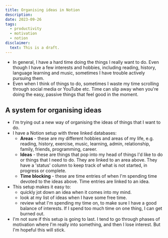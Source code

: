 ```yaml
---
title: Organising ideas in Notion
description:
date: 2023-09-26
tags:
  - productivity
  - motivation
  - notion
disclaimer:
  text: This is a draft.
---
```


- In general, I have a hard time doing the things I really want to do. Even
  though I have a few interests and hobbies, including reading, history, language
  learning and music, sometimes I have trouble actively pursuing them.
- Even when I think of things to do, sometimes I waste my time scrolling through
  social media or YouTube etc. Time can slip away when you're doing the easy,
  passive things that feel good in the moment.

## A system for organising ideas

- I'm trying out a new way of organising the ideas of things that I want to do.
- I have a Notion setup with three linked databases:
  - **Areas** - these are my different hobbies and areas of my life, e.g.
    reading, history, exercise, music, learning, admin, relationship, family,
    friends, programming, career.
  - **Ideas** - these are things that pop into my head of things I'd like to do or
    things that I need to do. They are linked to an area above. They have a
    'status' column to keep track of what is not started, in progress or complete.
  - **Time blocking** - these are time entries of when I'm spending time devoted to
    the ideas above. Time entries are linked to an idea.
- This setup makes it easy to:
  - quickly jot down an idea when it comes into my mind.
  - look at my list of ideas when I have some free time.
  - review what I'm spending my time on, to make sure I have a good balance of
    interests. If I spend too much time on one thing, I can get burned out.
- I'm not sure if this setup is going to last. I tend to go through phases of
  motivation where I'm really into something, and then I lose interest. But I'm
  hopeful this will stick.
